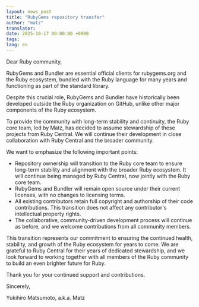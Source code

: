```yaml
---
layout: news_post
title: "RubyGems repository transfer"
author: "matz"
translator:
date: 2025-10-17 00:00:00 +0000
tags:
lang: en
---
```


Dear Ruby community,

RubyGems and Bundler are essential official clients for rubygems.org and the Ruby ecosystem, bundled with the Ruby language for many years and functioning as part of the standard library.

Despite this crucial role, RubyGems and Bundler have historically been developed outside the Ruby organization on GitHub, unlike other major components of the Ruby ecosystem.

To provide the community with long-term stability and continuity, the Ruby core team, led by Matz, has decided to assume stewardship of these projects from Ruby Central. We will continue their development in close collaboration with Ruby Central and the broader community.

We want to emphasize the following important points:

* Repository ownership will transition to the Ruby core team to ensure long-term stability and alignment with the broader Ruby ecosystem. It will continue being managed by Ruby Central, now jointly with the Ruby core team.
* RubyGems and Bundler will remain open source under their current licenses, with no changes to licensing terms.
* All existing contributors retain full copyright and authorship of their code contributions. This transition does not affect any contributor's intellectual property rights.
* The collaborative, community-driven development process will continue as before, and we welcome contributions from all community members.

This transition represents our commitment to ensuring the continued health, stability, and growth of the Ruby ecosystem for years to come. We are grateful to Ruby Central for their years of dedicated stewardship, and we look forward to working together with all members of the Ruby community to build an even brighter future for Ruby.

Thank you for your continued support and contributions.

Sincerely,

Yukihiro Matsumoto, a.k.a. Matz
